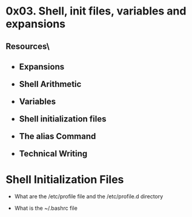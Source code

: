 0x03. Shell, init files, variables and expansions
===
<h2>Resources\<h2>

* Expansions

* Shell Arithmetic

* Variables
* Shell initialization files

* The alias Command

* Technical Writing


Shell Initialization Files
===

* What are the /etc/profile file and the /etc/profile.d directory

* What is the ~/.bashrc file